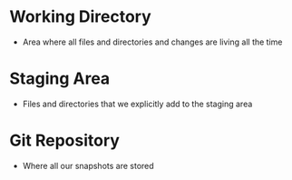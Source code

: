 # Working Directory
- Area where all files and directories and changes are living all the time

# Staging Area
- Files and directories that we explicitly add to the staging area

# Git Repository
- Where all our snapshots are stored